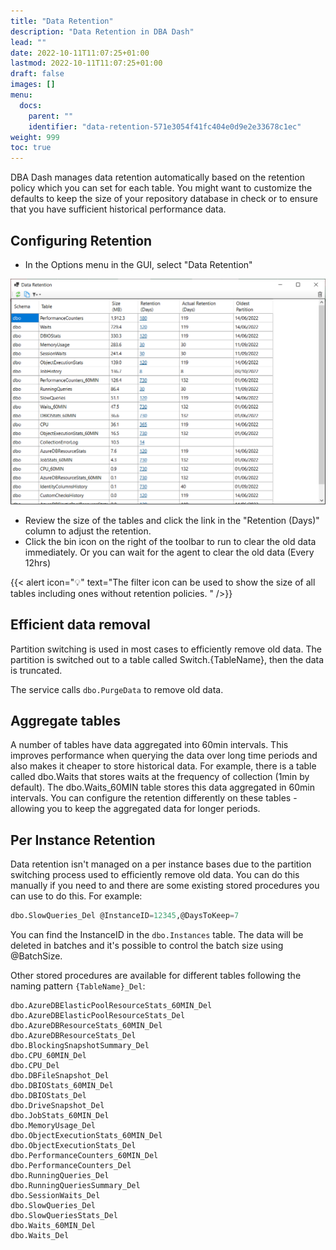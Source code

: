 ```yaml
---
title: "Data Retention"
description: "Data Retention in DBA Dash"
lead: ""
date: 2022-10-11T11:07:25+01:00
lastmod: 2022-10-11T11:07:25+01:00
draft: false
images: []
menu:
  docs:
    parent: ""
    identifier: "data-retention-571e3054f41fc404e0d9e2e33678c1ec"
weight: 999
toc: true
---
```

DBA Dash manages data retention automatically based on the retention policy which you can set for each table.  You might want to customize the defaults to keep the size of your repository database in check or to ensure that you have sufficient historical performance data.  

## Configuring Retention

* In the Options menu in the GUI, select "Data Retention"
  
[![Configure data retention](data-retention.png)](data-retention.png)

* Review the size of the tables and click the link in the "Retention (Days)" column to adjust the retention.
* Click the bin icon on the right of the toolbar to run to clear the old data immediately.  Or you can wait for the agent to clear the old data (Every 12hrs)

{{< alert icon="💡" text="The filter icon can be used to show the size of all tables including ones without retention policies. " />}} 

## Efficient data removal

Partition switching is used in most cases to efficiently remove old data.  The partition is switched out to a table called Switch.{TableName}, then the data is truncated.  

The service calls `dbo.PurgeData` to remove old data.  

## Aggregate tables

A number of tables have data aggregated into 60min intervals.  This improves performance when querying the data over long time periods and also makes it cheaper to store historical data.  For example, there is a table called dbo.Waits that stores waits at the frequency of collection (1min by default).  The dbo.Waits_60MIN table stores this data aggregated in 60min intervals.  You can configure the retention differently on these tables - allowing you to keep the aggregated data for longer periods.  

## Per Instance Retention

Data retention isn't managed on a per instance bases due to the partition switching process used to efficiently remove old data.  You can do this manually if you need to and there are some existing stored procedures you can use to do this. For example:

```SQL
dbo.SlowQueries_Del @InstanceID=12345,@DaysToKeep=7
```

You can find the InstanceID in the `dbo.Instances` table.  The data will be deleted in batches and it's possible to control the batch size using @BatchSize.

Other stored procedures are available for different tables following the naming pattern `{TableName}_Del`:

```
dbo.AzureDBElasticPoolResourceStats_60MIN_Del
dbo.AzureDBElasticPoolResourceStats_Del
dbo.AzureDBResourceStats_60MIN_Del
dbo.AzureDBResourceStats_Del
dbo.BlockingSnapshotSummary_Del
dbo.CPU_60MIN_Del
dbo.CPU_Del
dbo.DBFileSnapshot_Del
dbo.DBIOStats_60MIN_Del
dbo.DBIOStats_Del
dbo.DriveSnapshot_Del
dbo.JobStats_60MIN_Del
dbo.MemoryUsage_Del
dbo.ObjectExecutionStats_60MIN_Del
dbo.ObjectExecutionStats_Del
dbo.PerformanceCounters_60MIN_Del
dbo.PerformanceCounters_Del
dbo.RunningQueries_Del
dbo.RunningQueriesSummary_Del
dbo.SessionWaits_Del
dbo.SlowQueries_Del
dbo.SlowQueriesStats_Del
dbo.Waits_60MIN_Del
dbo.Waits_Del
```